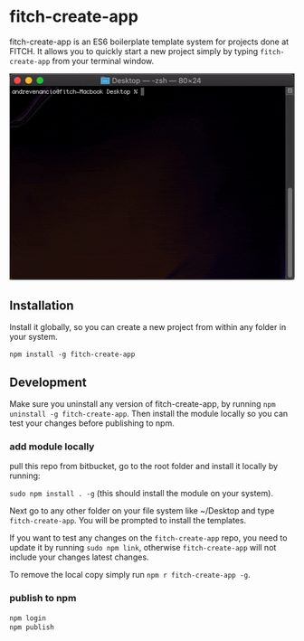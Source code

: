 # fitch-create-app

fitch-create-app is an ES6 boilerplate template system for projects done at FITCH.
It allows you to quickly start a new project simply by typing `fitch-create-app` from your terminal window.

![screencast](./how-to-use.gif)

## Installation

Install it globally, so you can create a new project from within any folder in your system.

```shell
npm install -g fitch-create-app
```

## Development

Make sure you uninstall any version of fitch-create-app, by running `npm uninstall -g fitch-create-app`. Then install the module locally so you can test your changes before publishing to npm.

### add module locally

pull this repo from bitbucket, go to the root folder and install it locally by running:

`sudo npm install . -g` (this should install the module on your system).

Next go to any other folder on your file system like ~/Desktop and type `fitch-create-app`. You will be prompted to install the templates.

If you want to test any changes on the `fitch-create-app` repo, you need to update it by running `sudo npm link`, otherwise `fitch-create-app` will not include your changes latest changes.

To remove the local copy simply run `npm r fitch-create-app -g`.

### publish to npm

```shell
npm login
npm publish
```
